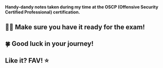 **Handy-dandy notes taken during my time at the OSCP (Offensive Security Certified Professional) certification.**

## 👨‍💻 Make sure you have it ready for the exam!
## 🍀 Good luck in your journey!
## Like it? FAV! ⭐️
